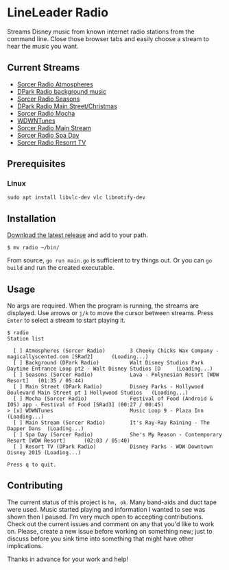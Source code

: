 # LineLeader Radio

Streams Disney music from known internet radio stations from the command line.
Close those browser tabs and easily choose a stream to hear the music
you want.

## Current Streams

- [Sorcer Radio Atmospheres](http://srsounds.com/popperSRloops.php)
- [DPark Radio background music](https://www.dparkradio.com/dparkradioplayerbm.html)
- [Sorcer Radio Seasons](https://srsounds.com/popperSRseasons.php)
- [DPark Radio Main Street/Christmas](https://www.dparkradio.com/dparkradioplayer1ch3mainstreet.html)
- [Sorcer Radio Mocha](https://srsounds.com/popperSRmocha.php)
- [WDWNTunes](https://live365.com/station/WDWNTunes-a31769)
- [Sorcer Radio Main Stream](https://srsounds.com/popperSRmocha.php)
- [Sorcer Radio Spa Day](https://srsounds.com/popperSRspaday.php)
- [Sorcer Radio Resorrt TV](https://www.dparkradio.com/dparkradioplayer1ch4.html)

## Prerequisites

### Linux

```
sudo apt install libvlc-dev vlc libnotify-dev
```

## Installation

[Download the latest
release](https://github.com/lineleader/radio/releases) and add
to your path.

```
$ mv radio ~/bin/
```

From source, `go run main.go` is sufficient to try things out. Or you can `go
build` and run the created executable. 

## Usage

No args are required. When the program is running, the streams are displayed.
Use arrows or `j/k` to move the cursor between streams. Press `Enter` to select
a stream to start playing it.

```
$ radio
Station list

  [ ] Atmospheres (Sorcer Radio)        3 Cheeky Chicks Wax Company - magicallyscented.com [SRad2]      (Loading...)
  [ ] Background (DPark Radio)          Walt Disney Studios Park Daytime Entrance Loop pt2 - Walt Disney Studios [D     (Loading...)
  [ ] Seasons (Sorcer Radio)            Lava - Polynesian Resort [WDW Resort]   (01:35 / 05:44)
  [ ] Main Street (DPark Radio)         Disney Parks - Hollywood Boulevard Main Street pt 1 Hollywood Studios   (Loading...)
  [ ] Mocha (Sorcer Radio)              Festival of Food (Android & IOS) app - Festival of Food [SRad3] (00:27 / 00:45)
> [x] WDWNTunes                         Music Loop 9 - Plaza Inn        (Loading...)
  [ ] Main Stream (Sorcer Radio)        It's Ray-Ray Raining - The Dapper Dans  (Loading...)
  [ ] Spa Day (Sorcer Radio)            She's My Reason - Contemporary Resort [WDW Resort]      (02:03 / 05:40)
  [ ] Resort TV (DPark Radio)           Disney Parks - WDW Downtown Disney 2015 (Loading...)

Press q to quit.
```

## Contributing

The current status of this project is `hm, ok`. Many band-aids and duct
tape were used. Music started playing and information I wanted to see was shown
then I paused. I'm very much open to accepting contributions. Check out the 
current issues and comment on any that you'd like to work on. Please, create a
new issue before working on something new; just to discuss before you sink time
into something that might have other implications.

Thanks in advance for your work and help!
